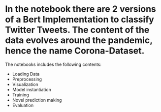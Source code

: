 # In the notebook there are 2 versions of a Bert Implementation to classify Twitter Tweets. The content of the data evolves around the pandemic, hence the name Corona-Dataset.

The notebooks includes the following contents:
- Loading Data
- Preprocessing
- Visualization
- Model instantiation
- Training
- Novel prediction making
- Evaluation
  
